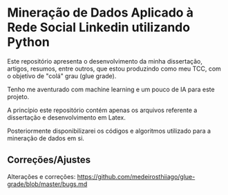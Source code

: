 # Mineração de Dados Aplicado à Rede Social Linkedin utilizando Python

Este repositório apresenta o desenvolvimento da minha dissertação, artigos, resumos, entre outros, que estou produzindo
como meu TCC, com o objetivo de "colá" grau (glue grade).

Tenho me aventurado com machine learning e um pouco de IA para este projeto.

A princípio este repositório contém apenas os arquivos referente a dissertação e desenvolvimento em Latex.

Posteriormente disponibilizarei os códigos e algoritmos utilizado para a mineração de dados em si.


## Correções/Ajustes

Alterações e correções:
https://github.com/medeirosthiiago/glue-grade/blob/master/bugs.md
